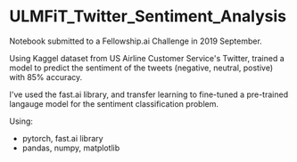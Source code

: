 # ULMFiT_Twitter_Sentiment_Analysis

Notebook submitted to a Fellowship.ai Challenge in 2019 September.

Using Kaggel dataset from US Airline Customer Service's Twitter, trained a model to predict the sentiment of the tweets (negative, neutral, postive) with 85% accuracy.

I've used the fast.ai library, and transfer learning to fine-tuned a pre-trained langauge model for the sentiment classification problem.

Using:
- pytorch, fast.ai library
- pandas, numpy, matplotlib
